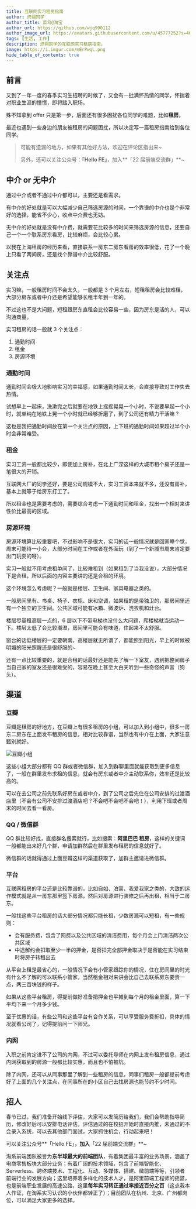 ```yaml
---
title: 互联网实习租房指南
author: 炽翎同学
author_title: 菜鸟@淘宝
author_url: https://github.com/wjq990112
author_image_url: https://avatars.githubusercontent.com/u/45777252?s=460&v=4
tags: [生活, 工作]
description: 炽翎同学的互联网实习租房指南。
image: https://i.imgur.com/mErPwqL.png
hide_table_of_contents: true
---
```


## 前言

又到了一年一度的春季实习生招聘的时候了，又会有一批满怀热情的同学，怀揣着对职业生涯的憧憬，即将踏入职场。

殊不知拿到 offer 只是第一步，后面还有很多困扰各位同学的难题，比如**租房**。

最近也遇到一些身边的朋友被租房的问题困扰，所以决定写一篇租房指南给到各位同学。

> 可能有遗漏的地方，如果有其他好方法，欢迎在评论区指出来~
>
> 另外，还可以关注公众号：**「Hello FE」**，加入**「22 届前端交流群」**~

## 中介 or 无中介

通过中介或者不通过中介都可以，主要还是看需求。

有中介的好处就是可以大幅减少自己筛选房源的时间，一个靠谱的中介也是个非常好的选择，能省不少心，收点中介费也无妨。

无中介的好处就是没有中介费，就需要花比较多的时间来筛选房源的信息，还要自己一个一个联系房东看房，比较麻烦，会比较心累。

以我在上海租房的经历来看，直接联系一房东二房东看房的效率很低，花了一个晚上只看了两间房，还是找个靠谱中介比较舒服。

## 关注点

实习嘛，一般租房时间不会太久，一般都是 3 个月左右，短租租房会比较难租，大部分房东或者中介还是希望能够长租半年到一年的。

不过这也不是大问题，短租跟房东直租会比较容易一些，因为房东是活的人，可以沟通商量。

实习租房的话一般就 3 个关注点：

1. 通勤时间
2. 租金
3. 房源环境

### 通勤时间

通勤时间会极大地影响实习的幸福感，如果通勤时间太长，会直接导致对工作失去热情。

试想早上一起床，洗漱完之后就要在地铁上摇摇晃晃一个小时，不说要早起一个小时，就单纯在地铁上晃一个小时就已经够折磨了，到了公司还有精力干活嘛？

这也是我把通勤时间放在第一个关注点的原因，上下班的通勤时间如果超过半个小时会非常难受。

### 租金

实习工资一般都比较少，即使加上房补，在北上广深这样的大城市租个房子还是一笔很大的开销。

互联网大厂的同学还好，要是公司规模不大，实习工资本来就不多，还没有房补，基本上就等于给房东打工了。

所以租金也是需要考虑的，需要综合考虑一下通勤时间和租金，找出一个相对来讲性价比最高的区域。

### 房源环境

房源环境算比较重要吧，不过影响不是很大，实习的话一般情况就是回家睡个觉，周末可能待一小会，大部分时间在工作或者在外面玩（到了一个新城市周末肯定要出门玩耍的呀）。

实习一般就不用考虑租单间了，比较难租到（如果租到了当我没说），大部分情况下是合租，所以后面的内容主要讲的还是合租的环境。

这个环境怎么考虑呢？一般就是楼层、卫生间、家具电器之类的。

一般房间里有、书桌、椅子、衣柜、床和空调，如果租的是带独卫的，那房间里还有一个独立的卫生间。公共区域可能有冰箱、微波炉、洗衣机和灶台。

楼层尽量租高层一点的，6 层以下不带电梯也没什么大问题，爬楼梯就当运动一下。楼层太低了会比较潮湿，房间里可能会有味道，住起来不太舒服。

窗台的话低楼层的一定要朝南，高楼层就无所谓了，都能照到阳光，早上的时候被明媚的阳光照醒还是很舒服的~

还有一点比较重要的，就是合租的话最好还是能先了解一下室友，遇到把整间房子当自己家的室友还是很难受的，容易在晚上甚至大白天听到一些奇怪的声音（狗头）。

## 渠道

### 豆瓣

豆瓣是租房的好地方，在豆瓣上有很多租房的小组，可以加入到小组中，很多一房东二房东在上面发布租房的信息，相对比较靠谱，当然也有中介在上面，大家注意甄别就好。

![豆瓣小组](http://cdn.jack-wjq.cn/PicGo/20210220120834.png)

这些小组大部分都有 QQ 群或者微信群，加入到群聊里面就能获取到更多信息了，一般在群里发布求租的信息，就会有房东或者中介主动联系你，效率还是比较高的。

可以在去公司之前先联系好房东或者中介，到了公司之后先住在公司安排的过渡酒店里（不会有公司不安排过渡酒店吧？不会吧不会吧不会吧！），利用下班或者周末的时间去看一看房。

### QQ / 微信群

QQ 群比较好找，直接群名搜索就行，比如搜索：**阿里巴巴 租房**，这样的关键词一般都能出来好几个群，申请加群然后在群里发布租房的信息就好了。

微信群的话就得通过上面豆瓣这样的渠道获取了，加群主邀请进微信群。

### 平台

互联网租房的平台还是比较靠谱的，比如自如、泊寓、我爱我家之类的，大致的运作模式就是从一房东那里签下房源，然后对房源进行装修之后再出租，相当于二房东。

一般找这些平台租房的话大部分情况都只能长租，少数房源可以短租，有一些规则：

- 会有服务费，包含了网费以及公共区域的清洁费用，每个月会上门清洁两次公共区域
- 中途解约会扣取至少一半的押金，是否扣完全部押金取决于是否能在实习结束时将房子转租出去

从平台上租是最省心的，一般情况下会有小管家跟踪你的情况，住在房间里的时光有什么不了解的可以联系小管家，当然租金相对来讲会比自己去联系房东要贵一点，两三百块钱的样子。

如果从这些平台租房，得提前做好准备把押金也平摊到每个月的租金里面，算一下平均下来一个月多少钱。

至于优惠的话，有些公司和这些平台有合作关系，可以享受服务费折扣，具体的情况就看公司了，记得提前问一下师兄。

### 内网

入职之前肯定进不了公司的内网，不过可以委托导师在内网上发布租房信息，通过内网获取到的房源一般都比较实惠，而且也不怕被坑。

除了内网，还可以从同事那里了解到一些租房的信息，同事们租房一般都提前考虑好了上面的几个关注点，在同事所在的小区自己去找房源也能节约不少时间。

## 招人

春节已过，我们准备开始线下评估，大家可以发简历给我们，我们会帮助指导简历，修改好后可以安排电话评估，评估通过的在校招开始时直接内推，未通过的不会录入系统，可以去其他部门面试，大家抓住机会，行动起来吧！

可以关注公众号**「Hello FE」**，加入**「22 届前端交流群」**~

淘系前端团队被誉为**东半球最大的前端团队**，有着集团最丰富的业务场景，涵盖了电商零售板块大部分业务；有着广阔的技术领域，包含了前端智能化、Serverless、跨终端技术、工程化、互动、多媒体、搭建、微前端等等，引领者前端行业的发展方向；这里培养着多样化的技术人才，是阿里前端工程师的摇篮，也是前端职业发展的高速公路，这里**每年实习转正通过率接近百分之百**（这点我本人作证，在淘系实习认识的小伙伴都转正了）；目前团队在杭州、北京、广州都岗位，可以满足大家更多的选择。


